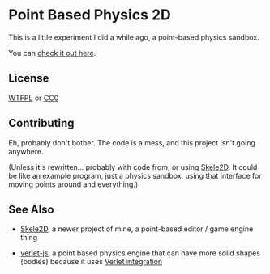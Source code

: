 
Point Based Physics 2D
======================

This is a little experiment I did a while ago, a point-based physics sandbox.

You can [check it out here](https://1j01.github.io/pbp2d).

## License

[WTFPL](https://en.wikipedia.org/wiki/WTFPL) or [CC0](https://creativecommons.org/publicdomain/zero/1.0/)

## Contributing

Eh, probably don't bother. The code is a mess, and this project isn't going anywhere.

(Unless it's rewritten... probably with code from, or using [Skele2D][].
It could be like an example program, just a physics sandbox, using that interface for moving points around and everything.)

## See Also

* [Skele2D][], a newer project of mine, a point-based editor / game engine thing

* [verlet-js][], a point based physics engine that can have more solid shapes (bodies) because it uses [Verlet integration][]


[Skele2D]: https://github.com/1j01/skele2d
[verlet-js]: https://github.com/subprotocol/verlet-js
[Verlet integration]: https://en.wikipedia.org/wiki/Verlet_integration
